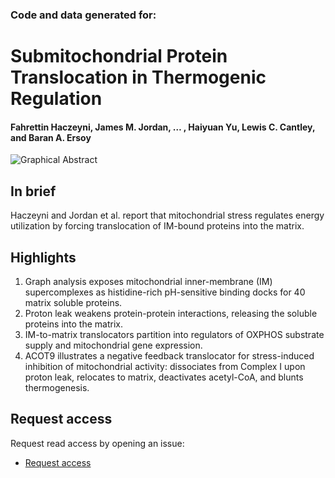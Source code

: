 ### Code and data generated for:
# Submitochondrial Protein Translocation in Thermogenic Regulation
#### Fahrettin Haczeyni, James M. Jordan, … , Haiyuan Yu, Lewis C. Cantley, and Baran A. Ersoy

![Graphical Abstract](graphical-abstract.png)

## In brief
Haczeyni and Jordan et al. report that mitochondrial stress regulates energy utilization by forcing translocation of IM-bound proteins into the matrix.

## Highlights
1. Graph analysis exposes mitochondrial inner-membrane (IM) supercomplexes as histidine-rich pH-sensitive binding docks for 40 matrix soluble proteins.
2. Proton leak weakens protein-protein interactions, releasing the soluble proteins into the matrix.
3. IM-to-matrix translocators partition into regulators of OXPHOS substrate supply and mitochondrial gene expression.
4. ACOT9 illustrates a negative feedback translocator for stress-induced inhibition of mitochondrial activity: dissociates from Complex I upon proton leak, relocates to matrix, deactivates acetyl-CoA, and blunts thermogenesis.

## Request access
Request read access by opening an issue:
- [Request access](https://github.com/james-m-jordan/submito-shift-store-access/issues/new?template=access.yml)

